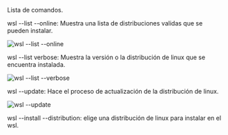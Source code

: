 Lista de comandos.

wsl --list --online: Muestra una lista de distribuciones validas que se pueden instalar.

![wsl --list --online](https://user-images.githubusercontent.com/101933399/187721079-f0ae6699-f5ad-4706-aeb7-79632add8908.jpg)

wsl --list verbose: Muestra la versión o la distribución de linux que se encuentra instalada.

![wsl --list --verbose](https://user-images.githubusercontent.com/101933399/187721167-d92c0835-bfd0-42ec-b810-ef73dc9b598e.jpg)

wsl --update: Hace el proceso de actualización de la distribución de linux.

![wsl --update](https://user-images.githubusercontent.com/101933399/187721234-9e3a74d9-b201-4ca8-b885-49816667f837.jpg)

wsl --install --distribution: elige una distribución de linux para instalar en el wsl.
